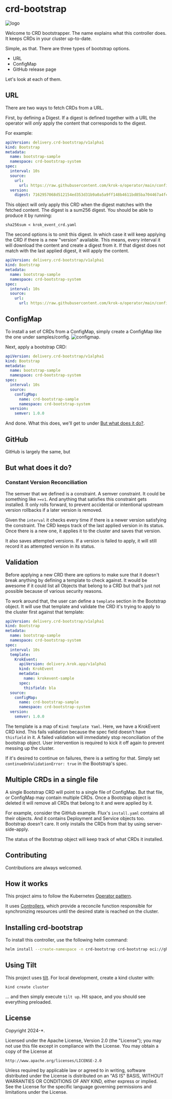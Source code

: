 # crd-bootstrap

![logo](./hack/crd-bootstrap-logo.png)

Welcome to CRD bootstrapper. The name explains what this controller does. It keeps CRDs in your cluster up-to-date.

Simple, as that. There are three types of bootstrap options.

- URL
- ConfigMap
- GitHub release page

Let's look at each of them.

## URL

There are two ways to fetch CRDs from a URL.

First, by defining a Digest. If a digest is defined together with a URL the operator will _only_ apply the content that
corresponds to the digest.

For example:

```yaml
apiVersion: delivery.crd-bootstrap/v1alpha1
kind: Bootstrap
metadata:
  name: bootstrap-sample
  namespace: crd-bootstrap-system
spec:
  interval: 10s
  source:
    url:
      url: https://raw.githubusercontent.com/krok-o/operator/main/config/crd/bases/delivery.krok.app_krokevents.yaml
  version:
    digest: 7162957068d512154ed353d31b9a0a5a9ff148b4611bd85ba704467a4fcd101a
```

This object will only apply this CRD when the digest matches with the fetched content. The digest is a sum256 digest.
You should be able to produce it by running:

```
sha256sum < krok_event_crd.yaml
```

The second options is to omit this digest. In which case it will keep applying the CRD if there is a new "version"
available. This means, every interval it will download the content and create a digest from it. If that digest does not
match with the last applied digest, it will apply the content.

```yaml
apiVersion: delivery.crd-bootstrap/v1alpha1
kind: Bootstrap
metadata:
  name: bootstrap-sample
  namespace: crd-bootstrap-system
spec:
  interval: 10s
  source:
    url:
      url: https://raw.githubusercontent.com/krok-o/operator/main/config/crd/bases/delivery.krok.app_krokevents.yaml
```

## ConfigMap

To install a set of CRDs from a ConfigMap, simply create a ConfigMap like the one under samples/config.
![configmap](./config/samples/config-map.yaml).

Next, apply a bootstrap CRD:

```yaml
apiVersion: delivery.crd-bootstrap/v1alpha1
kind: Bootstrap
metadata:
  name: bootstrap-sample
  namespace: crd-bootstrap-system
spec:
  interval: 10s
  source:
    configMap:
      name: crd-bootstrap-sample
      namespace: crd-bootstrap-system
  version:
    semver: 1.0.0
```

And done. What this does, we'll get to under [But what does it do?](#but-what-does-it-do).

## GitHub

GitHub is largely the same, but 

## But what does it do?

### Constant Version Reconciliation

The semver that we defined is a constraint. A semver constraint. It could be something like `>=v1`. And anything that
satisfies this constraint gets installed. It only rolls forward, to prevent accidental or intentional upstream version
rollbacks if a later version is removed.

Given the `interval` it checks every time if there is a newer version satisfying the constraint. The CRD keeps track of
the last applied version in its status. Once there is a new one, it applies it to the cluster and saves that version.

It also saves attempted versions. If a version is failed to apply, it will still record it as attempted version in its
status.

## Validation

Before applying a new CRD there are options to make sure that it doesn't break anything by defining a template to check
against. It would be awesome if it could list all Objects that belong to a CRD but that's just not possible because of various
security reasons.

To work around that, the user can define a `template` section in the Bootstrap object. It will use that template and
validate the CRD it's trying to apply to the cluster first against that template:

```yaml
apiVersion: delivery.crd-bootstrap/v1alpha1
kind: Bootstrap
metadata:
  name: bootstrap-sample
  namespace: crd-bootstrap-system
spec:
  interval: 10s
  template:
    KrokEvent:
      apiVersion: delivery.krok.app/v1alpha1
      kind: KrokEvent
      metadata:
        name: krokevent-sample
      spec:
        thisfield: bla
  source:
    configMap:
      name: crd-bootstrap-sample
      namespace: crd-bootstrap-system
  version:
    semver: 1.0.0
```

The template is a map of `Kind`: `Template Yaml`. Here, we have a KrokEvent CRD kind. This fails validation because the
spec field doesn't have `thisfield` in it. A failed validation will immediately stop reconciliation of the bootstrap
object. User intervention is required to kick it off again to prevent messing up the cluster.

If it's desired to continue on failures, there is a setting for that. Simply set `continueOnValidationError: true` in the
Bootstrap's spec.

## Multiple CRDs in a single file

A single Bootstrap CRD will point to a single file of ConfigMap. But that file, or ConfigMap may contain multiple CRDs.
Once a Bootstrap object is deleted it will remove all CRDs that belong to it and were applied by it.

For example, consider the GitHub example. Flux's `install.yaml` contains all their objects. And it contains Deployment
and Service objects too. Bootstrap doesn't care. It only installs the CRDs from that by using server-side-apply.

The status of the Bootstrap object will keep track of what CRDs it installed.
## Contributing

Contributions are always welcomed.

## How it works
This project aims to follow the Kubernetes [Operator pattern](https://kubernetes.io/docs/concepts/extend-kubernetes/operator/).

It uses [Controllers](https://kubernetes.io/docs/concepts/architecture/controller/),
which provide a reconcile function responsible for synchronizing resources until the desired state is reached on the cluster.

## Installing crd-bootstrap

To install this controller, use the following helm command:

```bash
helm install --create-namespace -n crd-bootstrap crd-bootstrap oci://ghcr.io/skarlso/helm/crd-bootstrap --version v0.4.0
```

## Using Tilt

This project uses [tilt](https://tilt.dev/). For local development, create a kind cluster with:

```
kind create cluster
```

... and then simply execute `tilt up`. Hit space, and you should see everything preloaded.

## License

Copyright 2024-*.

Licensed under the Apache License, Version 2.0 (the "License");
you may not use this file except in compliance with the License.
You may obtain a copy of the License at

    http://www.apache.org/licenses/LICENSE-2.0

Unless required by applicable law or agreed to in writing, software
distributed under the License is distributed on an "AS IS" BASIS,
WITHOUT WARRANTIES OR CONDITIONS OF ANY KIND, either express or implied.
See the License for the specific language governing permissions and
limitations under the License.

